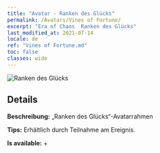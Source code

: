```yaml
---
title: "Avatar - Ranken des Glücks"
permalink: /Avatars/Vines of Fortune/
excerpt: "Era of Chaos  Ranken des Glücks"
last_modified_at: 2021-07-14
locale: de
ref: "Vines of Fortune.md"
toc: false
classes: wide
---
```

 ![Ranken des Glücks](/images/a/avatarFrame_92.png)

## Details

 **Beschreibung:** „Ranken des Glücks“-Avatarrahmen 

 **Tips:** Erhältlich durch Teilnahme am Ereignis. 

 **Is available:**  + 

